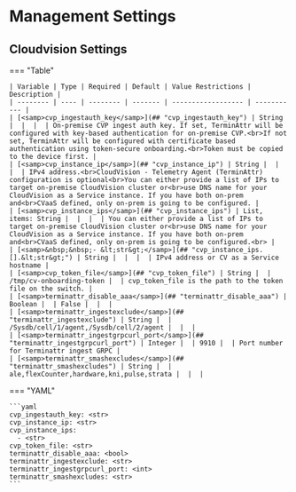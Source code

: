 
# Management Settings

## Cloudvision Settings

=== "Table"

    | Variable | Type | Required | Default | Value Restrictions | Description |
    | -------- | ---- | -------- | ------- | ------------------ | ----------- |
    | [<samp>cvp_ingestauth_key</samp>](## "cvp_ingestauth_key") | String |  |  |  | On-premise CVP ingest auth key. If set, TerminAttr will be configured with key-based authentication for on-premise CVP.<br>If not set, TerminAttr will be configured with certificate based authentication using token-secure onboarding.<br>Token must be copied to the device first. |
    | [<samp>cvp_instance_ip</samp>](## "cvp_instance_ip") | String |  |  |  | IPv4 address.<br>CloudVision - Telemetry Agent (TerminAttr) configuration is optional<br>You can either provide a list of IPs to target on-premise CloudVision cluster or<br>use DNS name for your CloudVision as a Service instance. If you have both on-prem and<br>CVaaS defined, only on-prem is going to be configured. |
    | [<samp>cvp_instance_ips</samp>](## "cvp_instance_ips") | List, items: String |  |  |  | You can either provide a list of IPs to target on-premise CloudVision cluster or<br>use DNS name for your CloudVision as a Service instance. If you have both on-prem and<br>CVaaS defined, only on-prem is going to be configured.<br> |
    | [<samp>&nbsp;&nbsp;- &lt;str&gt;</samp>](## "cvp_instance_ips.[].&lt;str&gt;") | String |  |  |  | IPv4 address or CV as a Service hostname |
    | [<samp>cvp_token_file</samp>](## "cvp_token_file") | String |  | /tmp/cv-onboarding-token |  | cvp_token_file is the path to the token file on the switch. |
    | [<samp>terminattr_disable_aaa</samp>](## "terminattr_disable_aaa") | Boolean |  | False |  |  |
    | [<samp>terminattr_ingestexclude</samp>](## "terminattr_ingestexclude") | String |  | /Sysdb/cell/1/agent,/Sysdb/cell/2/agent |  |  |
    | [<samp>terminattr_ingestgrpcurl_port</samp>](## "terminattr_ingestgrpcurl_port") | Integer |  | 9910 |  | Port number for Terminattr ingest GRPC |
    | [<samp>terminattr_smashexcludes</samp>](## "terminattr_smashexcludes") | String |  | ale,flexCounter,hardware,kni,pulse,strata |  |  |

=== "YAML"

    ```yaml
    cvp_ingestauth_key: <str>
    cvp_instance_ip: <str>
    cvp_instance_ips:
      - <str>
    cvp_token_file: <str>
    terminattr_disable_aaa: <bool>
    terminattr_ingestexclude: <str>
    terminattr_ingestgrpcurl_port: <int>
    terminattr_smashexcludes: <str>
    ```
